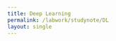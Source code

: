 ```yaml
---
title: Deep Learning
permalink: /labwork/studynote/DL
layout: single
---
```


<!-- - [Deep Learning](#Deep_Learning) -->


<!-- ## Deep Learning
Content for Category 6 goes here. -->
